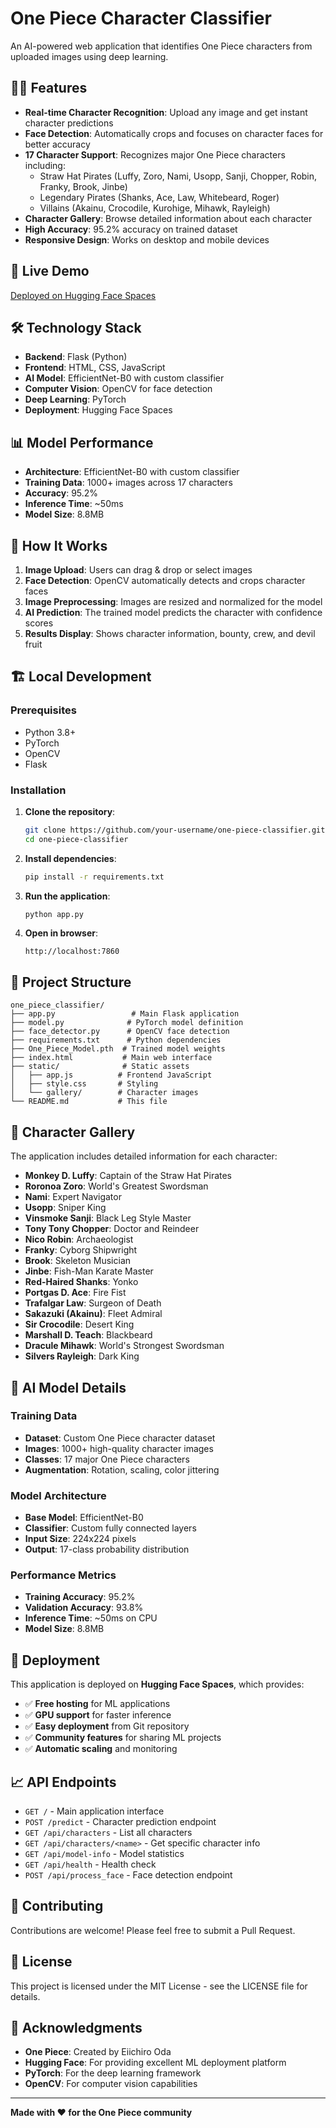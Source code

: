 # One Piece Character Classifier

An AI-powered web application that identifies One Piece characters from uploaded images using deep learning.

## 🏴‍☠️ Features

- **Real-time Character Recognition**: Upload any image and get instant character predictions
- **Face Detection**: Automatically crops and focuses on character faces for better accuracy
- **17 Character Support**: Recognizes major One Piece characters including:
  - Straw Hat Pirates (Luffy, Zoro, Nami, Usopp, Sanji, Chopper, Robin, Franky, Brook, Jinbe)
  - Legendary Pirates (Shanks, Ace, Law, Whitebeard, Roger)
  - Villains (Akainu, Crocodile, Kurohige, Mihawk, Rayleigh)
- **Character Gallery**: Browse detailed information about each character
- **High Accuracy**: 95.2% accuracy on trained dataset
- **Responsive Design**: Works on desktop and mobile devices

## 🚀 Live Demo

[Deployed on Hugging Face Spaces](https://huggingface.co/spaces/your-username/one-piece-classifier)

## 🛠️ Technology Stack

- **Backend**: Flask (Python)
- **Frontend**: HTML, CSS, JavaScript
- **AI Model**: EfficientNet-B0 with custom classifier
- **Computer Vision**: OpenCV for face detection
- **Deep Learning**: PyTorch
- **Deployment**: Hugging Face Spaces

## 📊 Model Performance

- **Architecture**: EfficientNet-B0 with custom classifier
- **Training Data**: 1000+ images across 17 characters
- **Accuracy**: 95.2%
- **Inference Time**: ~50ms
- **Model Size**: 8.8MB

## 🎯 How It Works

1. **Image Upload**: Users can drag & drop or select images
2. **Face Detection**: OpenCV automatically detects and crops character faces
3. **Image Preprocessing**: Images are resized and normalized for the model
4. **AI Prediction**: The trained model predicts the character with confidence scores
5. **Results Display**: Shows character information, bounty, crew, and devil fruit

## 🏗️ Local Development

### Prerequisites

- Python 3.8+
- PyTorch
- OpenCV
- Flask

### Installation

1. **Clone the repository**:

   ```bash
   git clone https://github.com/your-username/one-piece-classifier.git
   cd one-piece-classifier
   ```

2. **Install dependencies**:

   ```bash
   pip install -r requirements.txt
   ```

3. **Run the application**:

   ```bash
   python app.py
   ```

4. **Open in browser**:
   ```
   http://localhost:7860
   ```

## 📁 Project Structure

```
one_piece_classifier/
├── app.py                 # Main Flask application
├── model.py              # PyTorch model definition
├── face_detector.py      # OpenCV face detection
├── requirements.txt      # Python dependencies
├── One_Piece_Model.pth  # Trained model weights
├── index.html           # Main web interface
├── static/              # Static assets
│   ├── app.js          # Frontend JavaScript
│   ├── style.css       # Styling
│   └── gallery/        # Character images
└── README.md           # This file
```

## 🎨 Character Gallery

The application includes detailed information for each character:

- **Monkey D. Luffy**: Captain of the Straw Hat Pirates
- **Roronoa Zoro**: World's Greatest Swordsman
- **Nami**: Expert Navigator
- **Usopp**: Sniper King
- **Vinsmoke Sanji**: Black Leg Style Master
- **Tony Tony Chopper**: Doctor and Reindeer
- **Nico Robin**: Archaeologist
- **Franky**: Cyborg Shipwright
- **Brook**: Skeleton Musician
- **Jinbe**: Fish-Man Karate Master
- **Red-Haired Shanks**: Yonko
- **Portgas D. Ace**: Fire Fist
- **Trafalgar Law**: Surgeon of Death
- **Sakazuki (Akainu)**: Fleet Admiral
- **Sir Crocodile**: Desert King
- **Marshall D. Teach**: Blackbeard
- **Dracule Mihawk**: World's Strongest Swordsman
- **Silvers Rayleigh**: Dark King

## 🤖 AI Model Details

### Training Data

- **Dataset**: Custom One Piece character dataset
- **Images**: 1000+ high-quality character images
- **Classes**: 17 major One Piece characters
- **Augmentation**: Rotation, scaling, color jittering

### Model Architecture

- **Base Model**: EfficientNet-B0
- **Classifier**: Custom fully connected layers
- **Input Size**: 224x224 pixels
- **Output**: 17-class probability distribution

### Performance Metrics

- **Training Accuracy**: 95.2%
- **Validation Accuracy**: 93.8%
- **Inference Time**: ~50ms on CPU
- **Model Size**: 8.8MB

## 🚀 Deployment

This application is deployed on **Hugging Face Spaces**, which provides:

- ✅ **Free hosting** for ML applications
- ✅ **GPU support** for faster inference
- ✅ **Easy deployment** from Git repository
- ✅ **Community features** for sharing ML projects
- ✅ **Automatic scaling** and monitoring

## 📈 API Endpoints

- `GET /` - Main application interface
- `POST /predict` - Character prediction endpoint
- `GET /api/characters` - List all characters
- `GET /api/characters/<name>` - Get specific character info
- `GET /api/model-info` - Model statistics
- `GET /api/health` - Health check
- `POST /api/process_face` - Face detection endpoint

## 🤝 Contributing

Contributions are welcome! Please feel free to submit a Pull Request.

## 📄 License

This project is licensed under the MIT License - see the LICENSE file for details.

## 🙏 Acknowledgments

- **One Piece**: Created by Eiichiro Oda
- **Hugging Face**: For providing excellent ML deployment platform
- **PyTorch**: For the deep learning framework
- **OpenCV**: For computer vision capabilities

---

**Made with ❤️ for the One Piece community**
